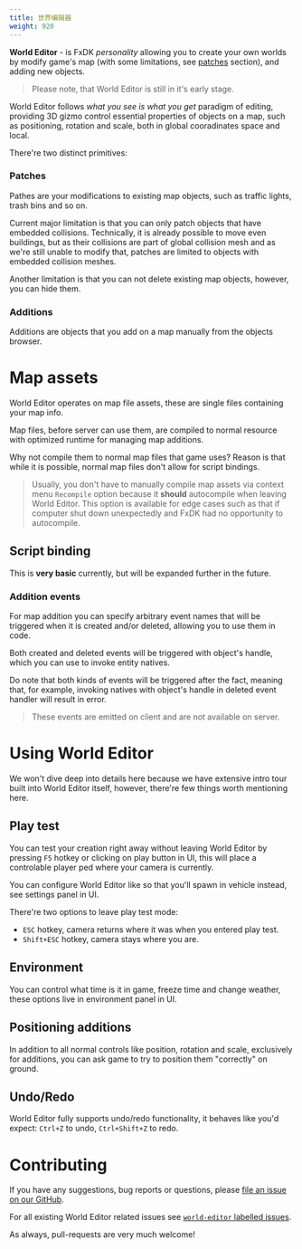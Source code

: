 ```yaml
---
title: 世界编辑器
weight: 920
---
```


**World Editor** - is FxDK *personality* allowing you to create your own worlds by modify game's map (with some limitations, see [patches]() section), and adding new objects.

> Please note, that World Editor is still in it's early stage.

World Editor follows _what you see is what you get_ paradigm of editing, providing 3D gizmo control essential properties of objects on a map, such as positioning, rotation and scale, both in global cooradinates space and local.

There're two distinct primitives:

### Patches

Pathes are your modifications to existing map objects, such as traffic lights, trash bins and so on.

Current major limitation is that you can only patch objects that have embedded collisions. Technically, it is already possible to move even buildings, but as their collisions are part of global collision mesh and as we're still unable to modify that, patches are limited to objects with embedded collision meshes.

Another limitation is that you can not delete existing map objects, however, you can hide them.

### Additions

Additions are objects that you add on a map manually from the objects browser.


# Map assets
World Editor operates on map file assets, these are single files containing your map info.

Map files, before server can use them, are compiled to normal resource with optimized runtime for managing map additions.

Why not compile them to normal map files that game uses? Reason is that while it is possible, normal map files don't allow for script bindings.

> Usually, you don't have to manually compile map assets via context menu `Recompile` option because it **should** autocompile when leaving World Editor. This option is available for edge cases such as that if computer shut down unexpectedly and FxDK had no opportunity to autocompile.

## Script binding
This is **very basic** currently, but will be expanded further in the future.

### Addition events
For map addition you can specify arbitrary event names that will be triggered when it is created and/or deleted, allowing you to use them in code.

Both created and deleted events will be triggered with object's handle, which you can use to invoke entity natives.

Do note that both kinds of events will be triggered after the fact, meaning that, for example, invoking natives with object's handle in deleted event handler will result in error.

> These events are emitted on client and are not available on server.


# Using World Editor

We won't dive deep into details here because we have extensive intro tour built into World Editor itself, however, there're few things worth mentioning here.

## Play test
You can test your creation right away without leaving World Editor by pressing `F5` hotkey or clicking on play button in UI, this will place a controlable player ped where your camera is currently.

You can configure World Editor like so that you'll spawn in vehicle instead, see settings panel in UI.

There're two options to leave play test mode:
 - `ESC` hotkey, camera returns where it was when you entered play test.
 - `Shift+ESC` hotkey, camera stays where you are.

## Environment
You can control what time is it in game, freeze time and change weather,  these options live in environment panel in UI.

## Positioning additions
In addition to all normal controls like position, rotation and scale, exclusively for additions, you can ask game to try to position them "correctly" on ground.

## Undo/Redo
World Editor fully supports undo/redo functionality, it behaves like you'd expect: `Ctrl+Z` to undo, `Ctrl+Shift+Z` to redo.


# Contributing
If you have any suggestions, bug reports or questions, please [file an issue on our GitHub](https://github.com/citizenfx/fivem/issues/new).

For all existing World Editor related issues see [`world-editor` labelled issues](https://github.com/citizenfx/fivem/issues?q=is%3Aopen+is%3Aissue+label%3A%22world+editor%22).

As always, pull-requests are very much welcome!
